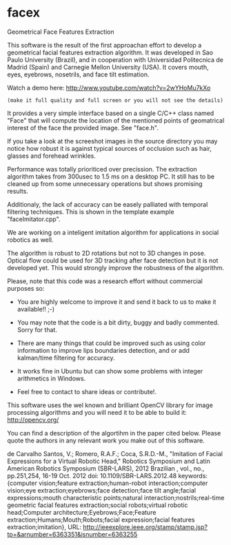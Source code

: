 facex
=====

Geometrical Face Features Extraction


This software is the result of the first approachan effort to develop a geometrical 
facial features extraction algorithm. It was developed in Sao Paulo University (Brazil), 
and in cooperation with Universidad Politecnica de Madrid (Spain) and Carnegie Mellon 
University (USA). It covers mouth, eyes, eyebrows, nosetrils, and face tilt estimation.

Watch a demo here: http://www.youtube.com/watch?v=2wYHoMu7kXo

    (make it full quality and full screen or you will not see the details)
 
It provides a very simple interface based on a single C/C++ class named "Face" that 
will compute the location of the mentioned points of geomatrical interest of the face 
the provided image. See "face.h".

If you take a look at the screeshot images in the source directory you may notice 
how robust it is against typical sources of occlusion such as hair, glasses and 
forehead wrinkles. 

Performance was totally prioriticed over precission. The extraction algorithm takes 
from 300usec to 1.5 ms on a desktop PC. It still has to be cleaned up from some 
unnecessary operations but shows promising results. 

Additionaly, the lack of accuracy can be easely palliated with temporal filtering 
techniques. This is shown in the template example "faceImitator.cpp".

We are working on a inteligent imitation algorithm for applications in social robotics
as well.

The algorithm is robust to 2D rotations but not to 3D changes in pose. Optical flow 
could be used for 3D tracking after face detection but it is not developed yet. This 
would strongly improve the robustness of the algorithm.


Please, note that this code was a research effort without commercial purposes so:

  
  - You are highly welcome to improve it and send it back to us to make it available!! ;-)

  - You may note that the code is a bit dirty, buggy and badly commented. Sorry for that.
  
  - There are many things that could be improved such as using color information to
    improve lips boundaries detection, and or add kalman/time filtering for accuracy.
  
  - It works fine in Ubuntu but can show some problems with integer arithmetics in Windows.

  - Feel free to contact to share ideas or contribute!.
  
This software uses the wel known and brilliant OpenCV library for image processing 
algorithms and you will need it to be able to build it: http://opencv.org/

You can find a description of the algortihm in the paper cited below. Please quote the
authors in any relevant work you make out of this software.


de Carvalho Santos, V.; Romero, R.A.F.; Coca, S.R.D.-M., "Imitation of Facial Expressions for a Virtual Robotic Head," Robotics Symposium and Latin American Robotics Symposium (SBR-LARS), 2012 Brazilian , vol., no., pp.251,254, 16-19 Oct. 2012
doi: 10.1109/SBR-LARS.2012.48
keywords: {computer vision;feature extraction;human-robot interaction;computer vision;eye extraction;eyebrows;face detection;face tilt angle;facial expressions;mouth characteristic points;natural interaction;nostrils;real-time geometric facial features extraction;social robots;virtual robotic head;Computer architecture;Eyebrows;Face;Feature extraction;Humans;Mouth;Robots;facial expression;facial features extraction;imitation},
URL: http://ieeexplore.ieee.org/stamp/stamp.jsp?tp=&arnumber=6363351&isnumber=6363255
